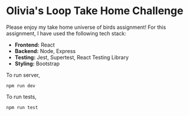 # Olivia's Loop Take Home Challenge

Please enjoy my take home universe of birds assignment! For this assignment, I have used the following tech stack:

* **Frontend:** React
* **Backend:** Node, Express
* **Testing:** Jest, Supertest, React Testing Library
* **Styling:** Bootstrap

To run server,

```
npm run dev
```

To run tests,

```
npm run test
```
